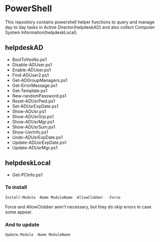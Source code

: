 # PowerShell
This repository contains powershell helper functions to query and manage day to day tasks in Active Director(helpdeskAD) and also collect Computer System Information(helpdeskLocal).


## helpdeskAD
   - BoolToYesNo.ps1
   - Disable-ADUser.ps1
   - Enable-ADUser.ps1
   - Find-ADUser2.ps1
   - Get-ADGroupManagers.ps1
   - Get-ErrorMessage.ps1
   - Get-Template.ps1
   - New-randomPassword.ps1
   - Reset-ADUsrPwd.ps1
   - Set-ADUsrExpDate.ps1
   - Show-ADUsr.ps1
   - Show-ADUsrGrp.ps1
   - Show-ADUsrMgr.ps1
   - Show-ADUsrSum.ps1
   - Show-UsrInfo.ps1
   - Undo-ADUsrExpDate.ps1
   - Update-ADUsrExpDate.ps1
   - Update-ADUsrMgr.ps1


## helpdeskLocal
   
   - Get-PCInfo.ps1


### To install

```powershell
Install-Module -Name ModuleName -AllowClobber  -Force
```

Force and AllowClobber aren't necessary, but they do skip errors in case some appear.

### And to update

```powershell
Update-Module -Name ModuleName
```
